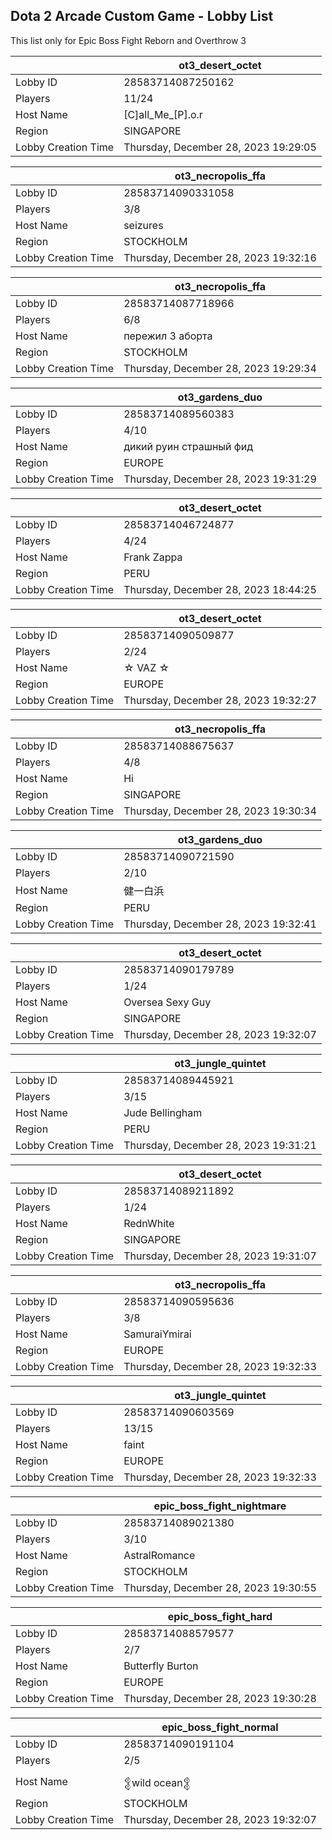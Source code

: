 ## Dota 2 Arcade Custom Game - Lobby List

This list only for Epic Boss Fight Reborn and Overthrow 3

|  | ot3_desert_octet |
| ------ | ------ |
| Lobby ID | 28583714087250162 |
| Players | 11/24 |
| Host Name | [C]all_Me_[P].o.r |
| Region | SINGAPORE |
| Lobby Creation Time | Thursday, December 28, 2023 19:29:05 |


|  | ot3_necropolis_ffa |
| ------ | ------ |
| Lobby ID | 28583714090331058 |
| Players | 3/8 |
| Host Name | seizures |
| Region | STOCKHOLM |
| Lobby Creation Time | Thursday, December 28, 2023 19:32:16 |


|  | ot3_necropolis_ffa |
| ------ | ------ |
| Lobby ID | 28583714087718966 |
| Players | 6/8 |
| Host Name | пережил 3 аборта |
| Region | STOCKHOLM |
| Lobby Creation Time | Thursday, December 28, 2023 19:29:34 |


|  | ot3_gardens_duo |
| ------ | ------ |
| Lobby ID | 28583714089560383 |
| Players | 4/10 |
| Host Name | дикий руин страшный фид |
| Region | EUROPE |
| Lobby Creation Time | Thursday, December 28, 2023 19:31:29 |


|  | ot3_desert_octet |
| ------ | ------ |
| Lobby ID | 28583714046724877 |
| Players | 4/24 |
| Host Name | Frank Zappa |
| Region | PERU |
| Lobby Creation Time | Thursday, December 28, 2023 18:44:25 |


|  | ot3_desert_octet |
| ------ | ------ |
| Lobby ID | 28583714090509877 |
| Players | 2/24 |
| Host Name | ☆ VAZ ☆ |
| Region | EUROPE |
| Lobby Creation Time | Thursday, December 28, 2023 19:32:27 |


|  | ot3_necropolis_ffa |
| ------ | ------ |
| Lobby ID | 28583714088675637 |
| Players | 4/8 |
| Host Name | Hi |
| Region | SINGAPORE |
| Lobby Creation Time | Thursday, December 28, 2023 19:30:34 |


|  | ot3_gardens_duo |
| ------ | ------ |
| Lobby ID | 28583714090721590 |
| Players | 2/10 |
| Host Name | 健一白浜 |
| Region | PERU |
| Lobby Creation Time | Thursday, December 28, 2023 19:32:41 |


|  | ot3_desert_octet |
| ------ | ------ |
| Lobby ID | 28583714090179789 |
| Players | 1/24 |
| Host Name | Oversea Sexy Guy |
| Region | SINGAPORE |
| Lobby Creation Time | Thursday, December 28, 2023 19:32:07 |


|  | ot3_jungle_quintet |
| ------ | ------ |
| Lobby ID | 28583714089445921 |
| Players | 3/15 |
| Host Name | Jude Bellingham |
| Region | PERU |
| Lobby Creation Time | Thursday, December 28, 2023 19:31:21 |


|  | ot3_desert_octet |
| ------ | ------ |
| Lobby ID | 28583714089211892 |
| Players | 1/24 |
| Host Name | RednWhite |
| Region | SINGAPORE |
| Lobby Creation Time | Thursday, December 28, 2023 19:31:07 |


|  | ot3_necropolis_ffa |
| ------ | ------ |
| Lobby ID | 28583714090595636 |
| Players | 3/8 |
| Host Name | SamuraiYmirai |
| Region | EUROPE |
| Lobby Creation Time | Thursday, December 28, 2023 19:32:33 |


|  | ot3_jungle_quintet |
| ------ | ------ |
| Lobby ID | 28583714090603569 |
| Players | 13/15 |
| Host Name | faint |
| Region | EUROPE |
| Lobby Creation Time | Thursday, December 28, 2023 19:32:33 |


|  | epic_boss_fight_nightmare |
| ------ | ------ |
| Lobby ID | 28583714089021380 |
| Players | 3/10 |
| Host Name | AstralRomance |
| Region | STOCKHOLM |
| Lobby Creation Time | Thursday, December 28, 2023 19:30:55 |


|  | epic_boss_fight_hard |
| ------ | ------ |
| Lobby ID | 28583714088579577 |
| Players | 2/7 |
| Host Name | Butterfly Burton |
| Region | EUROPE |
| Lobby Creation Time | Thursday, December 28, 2023 19:30:28 |


|  | epic_boss_fight_normal |
| ------ | ------ |
| Lobby ID | 28583714090191104 |
| Players | 2/5 |
| Host Name | 𒉭wild ocean𒉭 |
| Region | STOCKHOLM |
| Lobby Creation Time | Thursday, December 28, 2023 19:32:07 |


